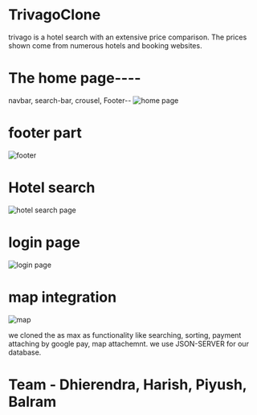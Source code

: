 # TrivagoClone
trivago is a hotel search with an extensive price comparison. The prices shown come from numerous hotels and booking websites. 

# The home page----
navbar, search-bar, crousel, Footer--
![home page](https://user-images.githubusercontent.com/86410279/136550509-dc646037-392e-4bd9-81d0-d5fb2ab91029.PNG)

# footer part
![footer](https://user-images.githubusercontent.com/86410279/136550560-172e722a-9790-42b8-969f-43e68b5ff6cb.PNG)

# Hotel search 
![hotel search page](https://user-images.githubusercontent.com/86410279/136550771-11a22362-2ee6-450c-a79a-a001e20f301d.PNG)

# login page
![login page](https://user-images.githubusercontent.com/86410279/136550814-35e9e8d6-098f-40d2-91dd-7ddfe566a18e.PNG)

# map integration

![map](https://user-images.githubusercontent.com/86410279/136550992-7df66c5a-a658-4f89-a1c5-d9cdd44be2e6.PNG)

we cloned the as max as functionality like searching, sorting, payment attaching by google pay, map attachemnt. we use JSON-SERVER for our database.

# Team - Dhierendra, Harish, Piyush, Balram
